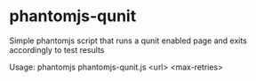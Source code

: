 phantomjs-qunit
===============

Simple phantomjs script that runs a qunit enabled page and exits accordingly to test results

Usage: phantomjs phantomjs-qunit.js &lt;url&gt; &lt;max-retries&gt;
